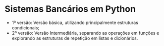 <h1>Sistemas Bancários em Python</h1>
<ul>
    <li>1ª versão: Versão básica, utilizando principalmente estruturas condicionais;
    </li>
    <li>2º versão: Versão Intermediária, separando as operações em funções e explorando as
     estruturas de repetição em listas e dicionários.
    </li>
</ul>
